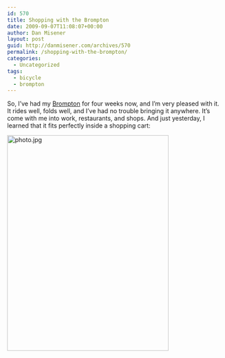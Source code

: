 ```yaml
---
id: 570
title: Shopping with the Brompton
date: 2009-09-07T11:08:07+00:00
author: Dan Misener
layout: post
guid: http://danmisener.com/archives/570
permalink: /shopping-with-the-brompton/
categories:
  - Uncategorized
tags:
  - bicycle
  - brompton
---
```

So, I&#8217;ve had my [Brompton](http://www.brompton.co.uk/) for four weeks now, and I&#8217;m very pleased with it. It rides well, folds well, and I&#8217;ve had no trouble bringing it anywhere. It&#8217;s come with me into work, restaurants, and shops. And just yesterday, I learned that it fits perfectly inside a shopping cart:

[<img src="http://farm4.static.flickr.com/3485/3894621806_c989711d0b.jpg" width="375" height="500" alt="photo.jpg" />](http://www.flickr.com/photos/danmisener/3894621806/ "photo.jpg by Dan Misener, on Flickr")